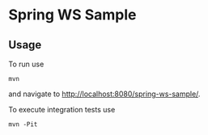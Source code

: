# Spring WS Sample

## Usage

To run use

    mvn

and navigate to [http://localhost:8080/spring-ws-sample/](http://localhost:8080/spring-ws-sample/).

To execute integration tests use

    mvn -Pit
